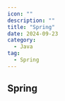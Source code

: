 ```yaml
---
icon: ""
description: ""
title: "Spring"
date: 2024-09-23
category:
  - Java
tag:
  - Spring
---
```


## Spring